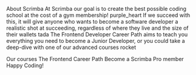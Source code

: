 About Scrimba
At Scrimba our goal is to create the best possible coding school at the cost of a gym membership! purple_heart If we succeed with this, it will give anyone who wants to become a software developer a realistic shot at succeeding, regardless of where they live and the size of their wallets tada The Frontend Developer Career Path aims to teach you everything you need to become a Junior Developer, or you could take a deep-dive with one of our advanced courses rocket

Our courses
The Frontend Career Path
Become a Scrimba Pro member
Happy Coding!
